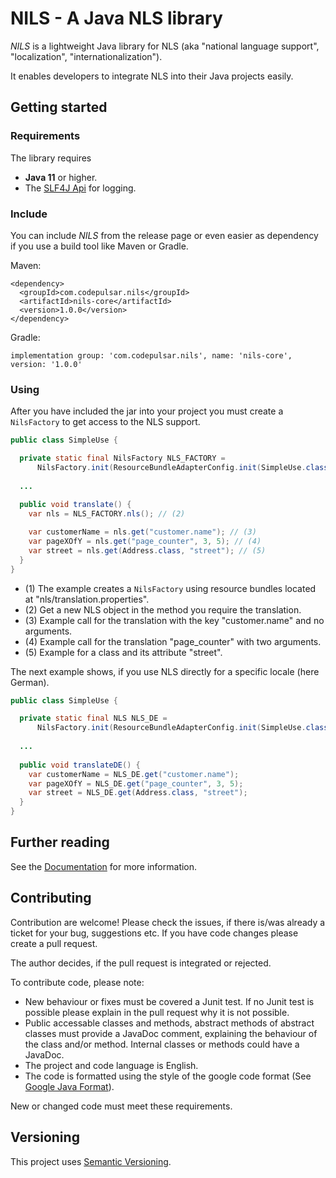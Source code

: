# NILS - A Java NLS library

_NILS_ is a lightweight Java library for NLS (aka "national language support", "localization", "internationalization").

It enables developers to integrate NLS into their Java projects easily.

## Getting started 

### Requirements

The library requires

* **Java 11** or higher.
* The [SLF4J Api](https://mvnrepository.com/artifact/org.slf4j/slf4j-api) for logging.

### Include

You can include _NILS_ from the release page or even easier as dependency if you use a build tool like Maven or Gradle.

Maven:

```
<dependency>
  <groupId>com.codepulsar.nils</groupId>
  <artifactId>nils-core</artifactId>
  <version>1.0.0</version>
</dependency>
```

Gradle:

```
implementation group: 'com.codepulsar.nils', name: 'nils-core', version: '1.0.0'
```

### Using

After you have included the jar into your project you must create a `NilsFactory` to get access to the NLS support.

```java
public class SimpleUse {

  private static final NilsFactory NLS_FACTORY =
      NilsFactory.init(ResourceBundleAdapterConfig.init(SimpleUse.class)); // (1)
  
  ...
  
  public void translate() {
    var nls = NLS_FACTORY.nls(); // (2)

    var customerName = nls.get("customer.name"); // (3)
    var pageXOfY = nls.get("page_counter", 3, 5); // (4)
    var street = nls.get(Address.class, "street"); // (5)
  }
}
```

* (1) The example creates a `NilsFactory` using resource bundles located at "nls/translation.properties".
* (2) Get a new NLS object in the method you require the translation.
* (3) Example call for the translation with the key "customer.name" and no arguments.
* (4) Example call for the translation "page_counter" with two arguments.
* (5) Example for a class and its attribute "street".

The next example shows, if you use NLS directly for a specific locale (here German).

```java
public class SimpleUse {

  private static final NLS NLS_DE =
      NilsFactory.init(ResourceBundleAdapterConfig.init(SimpleUse.class)).nls(Locale.GERMAN);
  
  ...
  
  public void translateDE() {
    var customerName = NLS_DE.get("customer.name");
    var pageXOfY = NLS_DE.get("page_counter", 3, 5);
    var street = NLS_DE.get(Address.class, "street");
  }
}
```

## Further reading

See the [Documentation](docs/index.md) for more information.

## Contributing

Contribution are welcome! Please check the issues, if there is/was already a ticket for your bug, suggestions etc. If you have code changes please create a pull request.

The author decides, if the pull request is integrated or rejected.

To contribute code, please note:

* New behaviour or fixes must be covered a Junit test. If no Junit test is possible please explain in the pull request why it is not possible.
* Public accessable classes and methods, abstract methods of abstract classes must provide a JavaDoc comment, explaining the behaviour of the class and/or method. 
  Internal classes or methods could have a JavaDoc.
* The project and code language is English.
* The code is formatted using the style of the google code format (See [Google Java Format](https://github.com/google/google-java-format)). 

New or changed code must meet these requirements. 

## Versioning

This project uses [Semantic Versioning](https://semver.org/).
